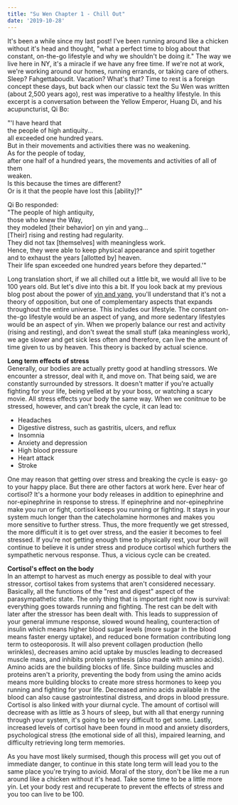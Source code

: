 ```yaml
---
title: "Su Wen Chapter 1 - Chill Out"
date: '2019-10-28'
---
```


It's been a while since my last post! I've been running around like a chicken without it's head and thought, "what a perfect time to blog about that constant, on-the-go lifestyle and why we shouldn't be doing it." The way we live here in NY, it's a miracle if we have any free time. If we're not at work, we're working around our homes, running errands, or taking care of others. Sleep? Fahgettaboudit. Vacation? What's that? Time to rest is a foreign concept these days, but back when our classic text the Su Wen was written (about 2,500 years ago), rest was imperative to a healthy lifestyle. In this excerpt is a conversation between the Yellow Emperor, Huang Di, and his acupuncturist, Qi Bo:

"'I have heard that\
the people of high antiquity...\
all exceeded one hundred years.\
But in their movements and activities there was no weakening.\
As for the people of today,\
after one half of a hundred years, the movements and activities of all of them\
weaken.\
Is this because the times are different?\
Or is it that the people have lost this [ability]?"

Qi Bo responded:\
"The people of high antiquity,\
those who knew the Way,\
they modeled [their behavior] on yin and yang...\
[Their] rising and resting had regularity.\
They did not tax [themselves] with meaningless work.\
Hence, they were able to keep physical appearance and spirit together\
and to exhaust the years [allotted by] heaven.\
Their life span exceeded one hundred years before they departed.'"

Long translation short, if we all chilled out a little bit, we would all live to be 100 years old. But let's dive into this a bit. If you look back at my previous blog post about the power of [yin and yang](https://www.acubyang.com/blog/yin-and-yang), you'll understand that it's not a theory of opposition, but one of complementary aspects that expands throughout the entire universe. This includes our lifestyle. The constant on-the-go lifestyle would be an aspect of yang, and more sedentary lifestyles would be an aspect of yin. When we properly balance our rest and activity (rising and resting), and don't sweat the small stuff (aka meaningless work), we age slower and get sick less often and therefore, can live the amount of time given to us by heaven. This theory is backed by actual science.

**Long term effects of stress**\
Generally, our bodies are actually pretty good at handling stressors. We encounter a stressor, deal with it, and move on. That being said, we are constantly surrounded by stressors. It doesn't matter if you're actually fighting for your life, being yelled at by your boss, or watching a scary movie. All stress effects your body the same way. When we conitnue to be stressed, however, and can't break the cycle, it can lead to:

-   Headaches
-   Digestive distress, such as gastritis, ulcers, and reflux
-   Insomnia
-   Anxiety and depression
-   High blood pressure
-   Heart attack
-   Stroke

One may reason that getting over stress and breaking the cycle is easy- go to your happy place. But there are other factors at work here. Ever hear of cortisol? It's a hormone your body releases in addition to epinephrine and nor-epinephrine in response to stress. If epinephrine and nor-epinephrine make you run or fight, cortisol keeps you running or fighting. It stays in your system much longer than the catecholamine hormones and makes you more sensitive to further stress. Thus, the more frequently we get stressed, the more difficult it is to get over stress, and the easier it becomes to feel stressed. If you're not getting enough time to physically rest, your body will continue to believe it is under stress and produce cortisol which furthers the sympathetic nervous response. Thus, a vicious cycle can be created.

**Cortisol's effect on the body**\
In an attempt to harvest as much energy as possible to deal with your stressor, cortisol takes from systems that aren't considered necessary. Basically, all the functions of the "rest and digest" aspect of the parasympathetic state. The only thing that is important right now is survival: everything goes towards running and fighting. The rest can be delt with later after the stressor has been dealt with. This leads to suppression of your general immune response, slowed wound healing, counteraction of insulin which means higher blood sugar levels (more sugar in the blood means faster energy uptake), and reduced bone formation contributing long term to osteoporosis. It will also prevent collagen production (hello wrinkles), decreases amino acid uptake by muscles leading to decreased muscle mass, and inhibits protein synthesis (also made with amino acids). Amino acids are the building blocks of life. Since building muscles and proteins aren't a priority, preventing the body from using the amino acids means more building blocks to create more stress hormones to keep you running and fighting for your life. Decreased amino acids available in the blood can also cause gastrointestinal distress, and drops in blood pressure. Cortisol is also linked with your diurnal cycle. The amount of cortisol will decrease with as little as 3 hours of sleep, but with all that energy running through your system, it's going to be very difficult to get some. Lastly, increased levels of cortisol have been found in mood and anxiety disorders, psychological stress (the emotional side of all this), impaired learning, and difficulty retrieving long term memories.

As you have most likely surmised, though this process will get you out of immediate danger, to continue in this state long term will lead you to the same place you're trying to avioid. ​Moral of the story, don't be like me a run around like a chicken without it's head. Take some time to be a little more yin. Let your body rest and recuperate to prevent the effects of stress and you too can live to be 100.
